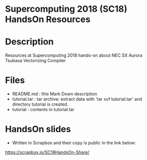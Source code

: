 
# Supercomputing 2018 (SC18) HandsOn Resources

# Description
Resources at Supercomputing 2018 hands-on about NEC SX Aurora Tsubasa Vectorizing Compiler

# Files
* README.md : this Mark Down description
* tutorial.tar : tar archive: extract data with 'tar xvf tutorial.tar' and directory tutorial is created.
* tutorial : contents in tutorial.tar

# HandsOn slides
* Written in Scrapbox and their copy is public in the link below:

https://scrapbox.io/SC18HandsOn-Share/

